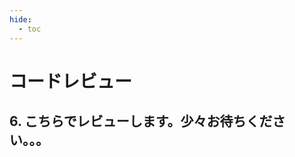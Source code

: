 ```yaml
---
hide:
  - toc
---
```

# <i class="fa fa-arrow-circle-right" aria-hidden="true"></i> コードレビュー

## 6. こちらでレビューします。少々お待ちください。。。
